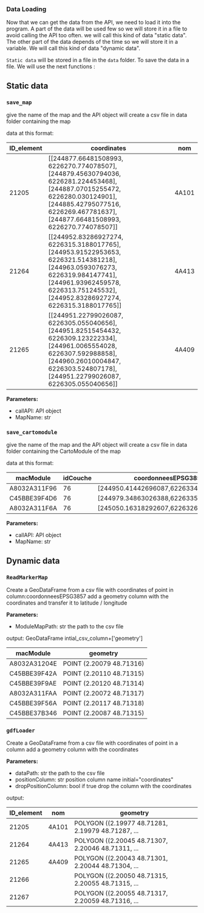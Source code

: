 ### Data Loading

Now that we can get the data from the API, we need to load it into the program. A part of the data will be used few so we will store it in a file to avoid calling the API too often. we will call this kind of data "static data". The other part of the data depends of the time so we will store it in a variable. We will call this kind of data "dynamic data".

`Static data` will be stored in a file in the `data` folder. To save the data in a file. We will use the next functions :



## Static data

### `save_map`

give the name of the map and the API object
will create a csv file in data folder containing the map

data at this format:

| ID_element | coordinates | nom   |
|-----------|--------------------|-------|
| 21205     | [[244877.66481508993, 6226270.774078507], [244879.45630794036, 6226281.224453468], [244887.07015255472, 6226280.030124901], [244885.42795077516, 6226269.467781637], [244877.66481508993, 6226270.774078507]] | 4A101 |
| 21264     | [[244952.83286927274, 6226315.3188017765], [244953.91522953653, 6226321.514381218], [244963.0593076273, 6226319.984147741], [244961.93962459578, 6226313.751245532], [244952.83286927274, 6226315.3188017765]] | 4A413 |
| 21265     | [[244951.22799026087, 6226305.055040656], [244951.82515454432, 6226309.123222334], [244961.0065554028, 6226307.592988858], [244960.26010004847, 6226303.524807178], [244951.22799026087, 6226305.055040656]] | 4A409 |

**Parameters:**

- callAPI: API object
- MapName: str
  

### `save_cartomodule`

give the name of the map and the API object
will create a csv file in data folder containing the CartoModule of the map

data at this format:

| macModule                        | idCouche    | coordonneesEPSG3857 |
| -------------------------------- | ------------ | ---  |
| A8032A311F96 | 76 | [244950.41442696087,6226334.0893908525]  |
|C45BBE39F4D6 | 76 | [244979.34863026388,6226335.888478451]  |
| A8032A311F6A | 76 | [245050.16318292607,6226326.739568699]  |


**Parameters:**

- callAPI: API object
- MapName: str

## Dynamic data

### `ReadMarkerMap`

Create a GeoDataFrame from a csv file with coordinates of point in column:coordonneesEPSG3857
add a geometry column with the coordinates and transfer it to latitude / longitude


**Parameters:**

- ModuleMapPath: str
the path to the csv file


output: GeoDataFrame intial_csv_column+['geometry']

|   macModule   |      geometry       |
|--------------|---------------------|
| A8032A31204E | POINT (2.20079 48.71316) |
| C45BBE39F42A | POINT (2.20110 48.71315) |
| C45BBE39F9AE | POINT (2.20120 48.71314) |
| A8032A311FAA | POINT (2.20072 48.71317) |
| C45BBE39F56A | POINT (2.20117 48.71318) |
| C45BBE37B346 | POINT (2.20087 48.71315) |

  



### `gdfLoader`

Create a GeoDataFrame from a csv file with coordinates of point in a column
add a geometry column with the coordinates

**Parameters:**

- dataPath: str the path to the csv file
- positionColumn: str position column name initial="coordinates"
- dropPositionColumn: bool if true drop the column with the coordinates

output:

| ID_element |  nom  |                geometry                |
|------------|-------|---------------------------------------|
|    21205   | 4A101 | POLYGON ((2.19977 48.71281, 2.19979 48.71287, ... |
|    21264   | 4A413 | POLYGON ((2.20045 48.71307, 2.20046 48.71311, ... |
|    21265   | 4A409 | POLYGON ((2.20043 48.71301, 2.20044 48.71304, ... |
|    21266   |       | POLYGON ((2.20050 48.71315, 2.20055 48.71315, ... |
|    21267   |       | POLYGON ((2.20055 48.71317, 2.20059 48.71316, ... |